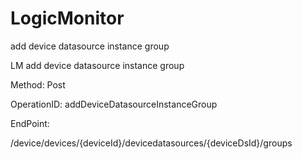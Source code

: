 #     LogicMonitor


add device datasource instance group 

LM add device datasource instance group

Method: Post

OperationID: addDeviceDatasourceInstanceGroup

EndPoint:

/device/devices/{deviceId}/devicedatasources/{deviceDsId}/groups
